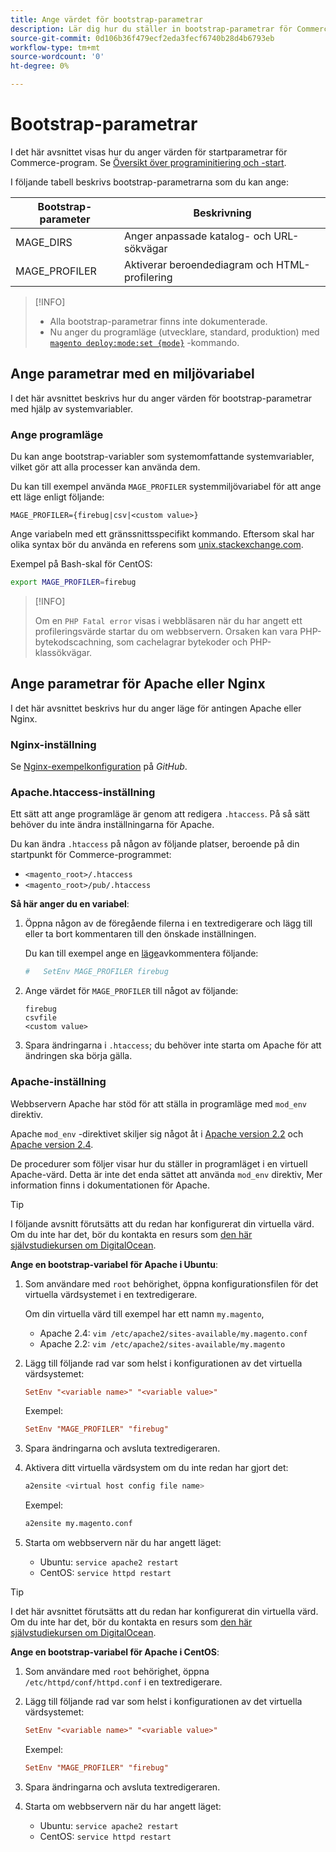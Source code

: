 ```yaml
---
title: Ange värdet för bootstrap-parametrar
description: Lär dig hur du ställer in bootstrap-parametrar för Commerce-programmet.
source-git-commit: 0d106b36f479ecf2eda3fecf6740b28d4b6793eb
workflow-type: tm+mt
source-wordcount: '0'
ht-degree: 0%

---
```



# Bootstrap-parametrar

I det här avsnittet visas hur du anger värden för startparametrar för Commerce-program. Se [Översikt över programinitiering och -start](initialization.md).

I följande tabell beskrivs bootstrap-parametrarna som du kan ange:

| Bootstrap-parameter | Beskrivning |
| ------------------- | -------------------------------------------- |
| MAGE_DIRS | Anger anpassade katalog- och URL-sökvägar |
| MAGE_PROFILER | Aktiverar beroendediagram och HTML-profilering |

>[!INFO]
>
>- Alla bootstrap-parametrar finns inte dokumenterade.
>- Nu anger du programläge (utvecklare, standard, produktion) med [`magento deploy:mode:set {mode}`](../cli/set-mode.md) -kommando.


## Ange parametrar med en miljövariabel

I det här avsnittet beskrivs hur du anger värden för bootstrap-parametrar med hjälp av systemvariabler.

### Ange programläge

Du kan ange bootstrap-variabler som systemomfattande systemvariabler, vilket gör att alla processer kan använda dem.

Du kan till exempel använda `MAGE_PROFILER` systemmiljövariabel för att ange ett läge enligt följande:

```terminal
MAGE_PROFILER={firebug|csv|<custom value>}
```

Ange variabeln med ett gränssnittsspecifikt kommando. Eftersom skal har olika syntax bör du använda en referens som [unix.stackexchange.com][unix-stackx].

Exempel på Bash-skal för CentOS:

```bash
export MAGE_PROFILER=firebug
```

>[!INFO]
>
>Om en `PHP Fatal error` visas i webbläsaren när du har angett ett profileringsvärde startar du om webbservern. Orsaken kan vara PHP-bytekodscachning, som cachelagrar bytekoder och PHP-klassökvägar.

## Ange parametrar för Apache eller Nginx

I det här avsnittet beskrivs hur du anger läge för antingen Apache eller Nginx.

### Nginx-inställning

Se [Nginx-exempelkonfiguration] på _GitHub_.

### Apache.htaccess-inställning

Ett sätt att ange programläge är genom att redigera `.htaccess`. På så sätt behöver du inte ändra inställningarna för Apache.

Du kan ändra `.htaccess` på någon av följande platser, beroende på din startpunkt för Commerce-programmet:

- `<magento_root>/.htaccess`
- `<magento_root>/pub/.htaccess`

**Så här anger du en variabel**:

1. Öppna någon av de föregående filerna i en textredigerare och lägg till eller ta bort kommentaren till den önskade inställningen.

   Du kan till exempel ange en [läge](application-modes.md)avkommentera följande:

   ```conf
   #   SetEnv MAGE_PROFILER firebug
   ```

1. Ange värdet för `MAGE_PROFILER` till något av följande:

   ```terminal
   firebug
   csvfile
   <custom value>
   ```

1. Spara ändringarna i `.htaccess`; du behöver inte starta om Apache för att ändringen ska börja gälla.

### Apache-inställning

Webbservern Apache har stöd för att ställa in programläge med `mod_env` direktiv.

Apache `mod_env` -direktivet skiljer sig något åt i [Apache version 2.2] och [Apache version 2.4].

De procedurer som följer visar hur du ställer in programläget i en virtuell Apache-värd. Detta är inte det enda sättet att använda `mod_env` direktiv, Mer information finns i dokumentationen för Apache.

>[!TIP]
>
>I följande avsnitt förutsätts att du redan har konfigurerat din virtuella värd. Om du inte har det, bör du kontakta en resurs som [den här självstudiekursen om DigitalOcean](https://www.digitalocean.com/community/tutorials/how-to-set-up-apache-virtual-hosts-on-ubuntu-14-04-lts).

**Ange en bootstrap-variabel för Apache i Ubuntu**:

1. Som användare med `root` behörighet, öppna konfigurationsfilen för det virtuella värdsystemet i en textredigerare.

   Om din virtuella värd till exempel har ett namn `my.magento`,

   - Apache 2.4: `vim /etc/apache2/sites-available/my.magento.conf`
   - Apache 2.2: `vim /etc/apache2/sites-available/my.magento`

1. Lägg till följande rad var som helst i konfigurationen av det virtuella värdsystemet:

   ```conf
   SetEnv "<variable name>" "<variable value>"
   ```

   Exempel:

   ```conf
   SetEnv "MAGE_PROFILER" "firebug"
   ```

1. Spara ändringarna och avsluta textredigeraren.
1. Aktivera ditt virtuella värdsystem om du inte redan har gjort det:

   ```bash
   a2ensite <virtual host config file name>
   ```

   Exempel:

   ```bash
   a2ensite my.magento.conf
   ```

1. Starta om webbservern när du har angett läget:

   - Ubuntu: `service apache2 restart`
   - CentOS: `service httpd restart`

>[!TIP]
>
>I det här avsnittet förutsätts att du redan har konfigurerat din virtuella värd. Om du inte har det, bör du kontakta en resurs som [den här självstudiekursen om DigitalOcean](https://www.digitalocean.com/community/tutorials/how-to-set-up-apache-virtual-hosts-on-centos-6).

**Ange en bootstrap-variabel för Apache i CentOS**:

1. Som användare med `root` behörighet, öppna `/etc/httpd/conf/httpd.conf` i en textredigerare.

1. Lägg till följande rad var som helst i konfigurationen av det virtuella värdsystemet:

   ```conf
   SetEnv "<variable name>" "<variable value>"
   ```

   Exempel:

   ```conf
   SetEnv "MAGE_PROFILER" "firebug"
   ```

1. Spara ändringarna och avsluta textredigeraren.

1. Starta om webbservern när du har angett läget:

   - Ubuntu: `service apache2 restart`
   - CentOS: `service httpd restart`

<!-- link definitions -->

[Apache version 2.2]: https://httpd.apache.org/docs/2.2/mod/mod_env.html#setenv
[Apache version 2.4]: https://httpd.apache.org/docs/2.4/mod/mod_env.html#setenv
[Nginx-exempelkonfiguration]: https://github.com/magento/magento2/blob/2.4/nginx.conf.sample#L16
[unix-stackx]: https://unix.stackexchange.com/questions/117467/how-to-permanently-set-environmental-variables
